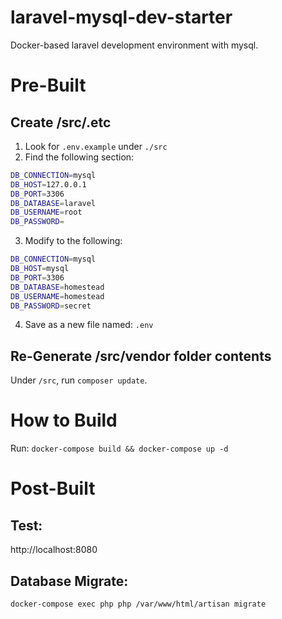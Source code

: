 # laravel-mysql-dev-starter
Docker-based laravel development environment with mysql.

# Pre-Built
## Create /src/.etc
1. Look for `.env.example` under `./src`
2. Find the following section:
```sh
DB_CONNECTION=mysql
DB_HOST=127.0.0.1
DB_PORT=3306
DB_DATABASE=laravel
DB_USERNAME=root
DB_PASSWORD=
```

3. Modify to the following:
```sh
DB_CONNECTION=mysql
DB_HOST=mysql
DB_PORT=3306
DB_DATABASE=homestead
DB_USERNAME=homestead
DB_PASSWORD=secret
```

4. Save as a new file named: `.env`

## Re-Generate /src/vendor folder contents
Under `/src`, run `composer update`.

# How to Build
Run:
`docker-compose build && docker-compose up -d`

# Post-Built
## Test:
http://localhost:8080

## Database Migrate:
`docker-compose exec php php /var/www/html/artisan migrate`

